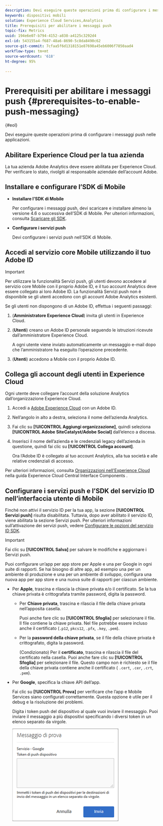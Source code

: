 ```yaml
---
description: Devi eseguire queste operazioni prima di configurare i messaggi push nelle applicazioni.
keywords: dispositivi mobili
solution: Experience Cloud Services,Analytics
title: Prerequisiti per abilitare i messaggi push
topic-fix: Metrics
uuid: 194e6e07-b794-4152-a838-a4125c3292d4
exl-id: 543155a4-f687-48a6-8690-5c8da8490c62
source-git-commit: 7cfaa5f6d1318151e87698a45eb6006f7850aad4
workflow-type: tm+mt
source-wordcount: '618'
ht-degree: 95%

---
```


# Prerequisiti per abilitare i messaggi push {#prerequisites-to-enable-push-messaging}

{#eol}

Devi eseguire queste operazioni prima di configurare i messaggi push nelle applicazioni.

## Abilitare Experience Cloud per la tua azienda

La tua azienda Adobe Analytics deve essere abilitata per Experience Cloud. Per verificare lo stato, rivolgiti al responsabile aziendale dell’account Adobe.

## Installare e configurare l’SDK di Mobile

* **Installare l’SDK di Mobile**

   Per configurare i messaggi push, devi scaricare e installare almeno la versione 4.6 o successiva dell’SDK di Mobile. Per ulteriori informazioni, consulta [Scaricare gli SDK](/help/using/c-manage-app-settings/c-mob-confg-app/t-config-analytics/download-sdk.md).

* **Configurare i servizi push**

   Devi configurare i servizi push nell’SDK di Mobile.

## Accedi al servizio core Mobile utilizzando il tuo Adobe ID

>[!IMPORTANT]
>
>Per utilizzare la funzionalità Servizi push, gli utenti devono accedere al servizio core Mobile con il proprio Adobe ID, e il tuo account Analytics deve essere collegato ai loro Adobe ID. La funzionalità Servizi push non è disponibile se gli utenti accedono con gli account Adobe Analytics esistenti.

Se gli utenti non dispongono di un Adobe ID, effettua i seguenti passaggi:

1. (**Amministratore Experience Cloud**) invita gli utenti in Experience Cloud.

1. (**Utenti**) creano un Adobe ID personale seguendo le istruzioni ricevute dall’amministratore Experience Cloud.

   A ogni utente viene inviato automaticamente un messaggio e-mail dopo che l’amministratore ha eseguito l’operazione precedente.

1. (**Utenti**) accedono a Mobile con il proprio Adobe ID.

## Collega gli account degli utenti in Experience Cloud

Ogni utente deve collegare l’account della soluzione Analytics dall’organizzazione Experience Cloud.

1. Accedi a [Adobe Experience Cloud](https://experience.adobe.com) con un Adobe ID.

1. Nell’angolo in alto a destra, seleziona il nome dell’azienda Analytics.

1. Fai clic su **[!UICONTROL Aggiungi organizzazione]**, quindi seleziona **[!UICONTROL Adobe SiteCatalyst/Adobe Social]** dall’elenco a discesa.

1. Inserisci il nome dell’azienda e le credenziali legacy dell’azienda in questione, quindi fai clic su **[!UICONTROL Collega account]**.

   Ora l’Adobe ID è collegato al tuo account Analytics, alla tua società e alle relative credenziali di accesso.

Per ulteriori informazioni, consulta [Organizzazioni nell&#39;Experience Cloud](https://experienceleague.adobe.com/docs/core-services/interface/administration/organizations.html?lang=it) nella guida Experience Cloud Central Interface Components .

## Configurare i servizi push e l’SDK del servizio ID nell’interfaccia utente di Mobile

Finché non attivi il servizio ID per la tua app, la sezione **[!UICONTROL Servizi push]** risulta disabilitata. Tuttavia, dopo aver abilitato il servizio ID, viene abilitata la sezione Servizi push. Per ulteriori informazioni sull’attivazione dei servizi push, vedere [Configurare le opzioni del servizio ID SDK](/help/using/c-manage-app-settings/c-mob-confg-app/t-config-visitor.md).

>[!IMPORTANT]
>
>Fai clic su **[!UICONTROL Salva]** per salvare le modifiche e aggiornare i Servizi push.
>
>Puoi configurare un’app per app store per Apple e una per Google in ogni suite di rapporti. Se hai bisogno di altre app, ad esempio una per un ambiente di produzione e una per un ambiente di sviluppo, configura una nuova app per app store e una nuova suite di rapporti per ciascun ambiente.

* Per **Apple**, trascina e rilascia la chiave privata e/o il certificato. Se la tua chiave privata è crittografata tramite password, digita la password.

   * Per **Chiave privata**, trascina e rilascia il file della chiave privata nell’apposita casella.

      Puoi anche fare clic su **[!UICONTROL Sfoglia]** per selezionare il file. Il file contiene la chiave privata. Nel file potrebbe essere incluso anche il certificato (`.p12`, `pkcs12`, `.pfx`, `.key`, `.pem`).

   * Per la **password della chiave privata**, se il file della chiave privata è crittografato, digita la password.

      (Condizionato) Per il **certificato**, trascina e rilascia il file del certificato nella casella. Puoi anche fare clic su **[!UICONTROL Sfoglia]** per selezionare il file. Questo campo non è richiesto se il file della chiave privata contiene anche il certificato ( `.cert`, `.cer`, `.crt`, `.pem`).

* Per **Google**, specifica la chiave API dell’app.

   Fai clic su **[!UICONTROL Prova]** per verificare che l’app e Mobile Services siano configurati correttamente. Questa opzione è utile per il debug e la risoluzione dei problemi.

   Digita i token push del dispositivo al quale vuoi inviare il messaggio. Puoi inviare il messaggio a più dispositivi specificando i diversi token in un elenco separato da virgole.

   ![Messaggi push di test](assets/push_test_list.png)
